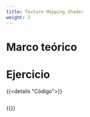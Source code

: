 ```yaml
---
title: Texture Mapping Shader
weight: 2
---
```

# Marco teórico 

# Ejercicio
{{<details "Código">}}

``` js
```
{{</details >}}